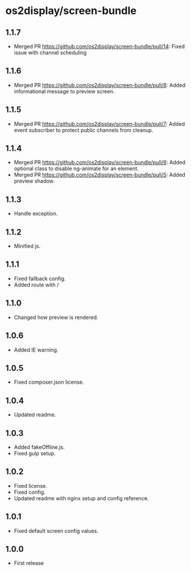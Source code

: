 # os2display/screen-bundle

## 1.1.7

* Merged PR https://github.com/os2display/screen-bundle/pull/14: Fixed issue with channel scheduling

## 1.1.6

* Merged PR https://github.com/os2display/screen-bundle/pull/8: Added informational message to preview screen.

## 1.1.5

* Merged PR https://github.com/os2display/screen-bundle/pull/7: Added event subscriber to protect public channels from cleanup.

## 1.1.4

* Merged PR https://github.com/os2display/screen-bundle/pull/6: Added optional class to disable ng-animate for an element.
* Merged PR https://github.com/os2display/screen-bundle/pull/5: Added preview shadow.

## 1.1.3

* Handle exception.

## 1.1.2

* Minified js.

## 1.1.1

* Fixed fallback config.
* Added route with /

## 1.1.0

* Changed how preview is rendered.

## 1.0.6

* Added IE warning.

## 1.0.5

* Fixed composer.json license.

## 1.0.4

* Updated readme.

## 1.0.3

* Added fakeOffline.js.
* Fixed gulp setup.

## 1.0.2

* Fixed license.
* Fixed config.
* Updated readme with nginx setup and config reference.

## 1.0.1

* Fixed default screen config values.

## 1.0.0

* First release
